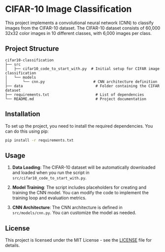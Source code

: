 # CIFAR-10 Image Classification

This project implements a convolutional neural network (CNN) to classify images from the CIFAR-10 dataset. The CIFAR-10 dataset consists of 60,000 32x32 color images in 10 different classes, with 6,000 images per class.

## Project Structure

```
cifar10-classification
├── src
│   ├── cifar10_code_to_start_with.py  # Initial setup for CIFAR image classification
│   └── models
│       └── cnn.py                      # CNN architecture definition
├── data                                 # Folder containing the CIFAR dataset
├── requirements.txt                     # List of dependencies
└── README.md                            # Project documentation
```

## Installation

To set up the project, you need to install the required dependencies. You can do this using pip:

```bash
pip install -r requirements.txt
```

## Usage

1. **Data Loading**: The CIFAR-10 dataset will be automatically downloaded and loaded when you run the script in `src/cifar10_code_to_start_with.py`.

2. **Model Training**: The script includes placeholders for creating and training the CNN model. You can modify the code to implement the training loop and evaluation metrics.

3. **CNN Architecture**: The CNN architecture is defined in `src/models/cnn.py`. You can customize the model as needed.

## License

This project is licensed under the MIT License - see the [LICENSE](LICENSE) file for details.